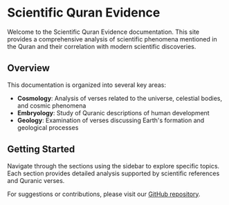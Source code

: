 # Scientific Quran Evidence

Welcome to the Scientific Quran Evidence documentation. This site provides a comprehensive analysis of scientific phenomena mentioned in the Quran and their correlation with modern scientific discoveries.

## Overview

This documentation is organized into several key areas:

- **Cosmology**: Analysis of verses related to the universe, celestial bodies, and cosmic phenomena
- **Embryology**: Study of Quranic descriptions of human development
- **Geology**: Examination of verses discussing Earth's formation and geological processes

## Getting Started

Navigate through the sections using the sidebar to explore specific topics. Each section provides detailed analysis supported by scientific references and Quranic verses.

For suggestions or contributions, please visit our [GitHub repository](https://github.com/SaurikS1/Ayatology).

